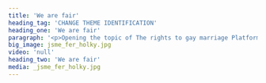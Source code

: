 ```yaml
---
title: 'We are fair'
heading_tag: 'CHANGE THEME IDENTIFICATION'
heading_one: 'We are fair'
paragraph: '<p>Opening the topic of The rights to gay marriage Platform for social opinion, approach and questions on topic &ldquo;What is fair&rdquo; Creating nationwide topic Natural influence on politicians and major opinion</p>'
big_image: jsme_fer_holky.jpg
video: 'null'
heading_two: 'We are fair'
media: _jsme_fer_holky.jpg
---
```


